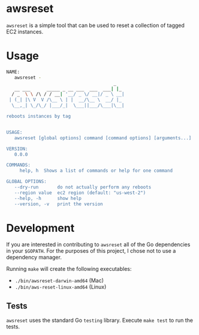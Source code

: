 # awsreset

`awsreset` is a simple tool that can be used to reset a collection of tagged
EC2 instances.

# Usage

```bash
NAME:
   awsreset -
                                        _
   __ ___      _____ _ __ ___  ___  ___| |_
  / _  \ \ /\ / / __| '__/ _ \/ __|/ _ \ __|
 | (_| |\ V  V /\__ \ | |  __/\__ \  __/ |_
  \__,_| \_/\_/ |___/_|  \___||___/\___|\__|

reboots instances by tag


USAGE:
   awsreset [global options] command [command options] [arguments...]

VERSION:
   0.0.0

COMMANDS:
     help, h  Shows a list of commands or help for one command

GLOBAL OPTIONS:
   --dry-run       do not actually perform any reboots
   --region value  ec2 region (default: "us-west-2")
   --help, -h      show help
   --version, -v   print the version
```

# Development

If you are interested in contributing to `awsreset` all of the Go dependencies
in your `$GOPATH`. For the purposes of this project, I chose not to use a
dependency manager.

Running `make` will create the following executables:

* `./bin/awsreset-darwin-amd64` (Mac)
* `./bin/aws-reset-linux-amd64` (Linux)

## Tests

`awsreset` uses the standard Go `testing` library. Execute `make test` to run
the tests.
